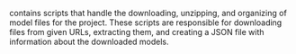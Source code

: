 contains scripts that handle the downloading, unzipping, and organizing of model files for the project. These scripts are responsible for downloading files from given URLs, extracting them, and creating a JSON file with information about the downloaded models.